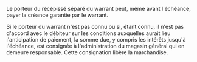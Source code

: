 Le porteur du récépissé séparé du warrant peut, même avant l'échéance, payer la créance garantie par le warrant.

Si le porteur du warrant n'est pas connu ou si, étant connu, il n'est pas d'accord avec le débiteur sur les conditions auxquelles aurait lieu l'anticipation de paiement, la somme due, y compris les intérêts jusqu'à l'échéance, est consignée à l'administration du magasin général qui en demeure responsable. Cette consignation libère la marchandise.
